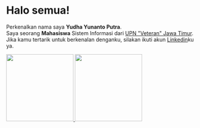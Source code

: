 # Halo semua! 
Perkenalkan nama saya **Yudha Yunanto Putra**.\
Saya seorang **Mahasiswa** Sistem Informasi dari [UPN "Veteran" Jawa Timur](https://www.upnjatim.ac.id/en/).\
Jika kamu tertarik untuk berkenalan denganku, silakan ikuti akun [Linkedin](https://www.linkedin.com/in/yudha-yunanto-7ab124198/)ku ya.
 
<p align="left">
<a href="https://github.com/gilangadhan">
  <img height="180em" src="https://github-readme-stats-eight-theta.vercel.app/api?username=yudhayunantop&show_icons=true&theme=algolia&include_all_commits=true&count_private=true"/>
  <img height="180em" src="https://github-readme-stats-eight-theta.vercel.app/api/top-langs/?username=yudhayunantop&layout=compact&langs_count=8&theme=algolia"/>
</a>
</p>
